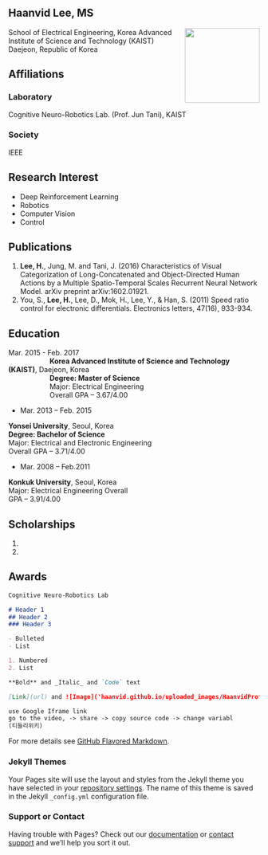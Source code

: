 ## Haanvid Lee, MS
<img class="TextWrap" src="https://haanvid.github.io/uploaded_images/HaanvidProfile.jpg" width="150" style="float : right">  
School of Electrical Engineering,  
Korea Advanced Institute of Science and Technology (KAIST)  
Daejeon, Republic of Korea  

## Affiliations

### Laboratory
Cognitive Neuro-Robotics Lab. (Prof. Jun Tani), KAIST

### Society
IEEE


## Research Interest

- Deep Reinforcement Learning
- Robotics
- Computer Vision
- Control

## Publications
1. **Lee, H.**, Jung, M. and Tani, J. (2016) Characteristics of Visual Categorization of Long-Concatenated and Object-Directed Human Actions by a Multiple Spatio-Temporal Scales Recurrent Neural Network Model. arXiv preprint arXiv:1602.01921.
2. You, S., **Lee, H.**, Lee, D., Mok, H., Lee, Y., & Han, S. (2011) Speed ratio control for electronic differentials. Electronics letters, 47(16), 933-934.


## Education

Mar. 2015 - Feb. 2017  
&nbsp;&nbsp;&nbsp;&nbsp;&nbsp;&nbsp;&nbsp;&nbsp;&nbsp;&nbsp;&nbsp;&nbsp;&nbsp;&nbsp;&nbsp;&nbsp;&nbsp;&nbsp;&nbsp;&nbsp; **Korea Advanced Institute of Science and Technology (KAIST)**, Daejeon, Korea  
&nbsp;&nbsp;&nbsp;&nbsp;&nbsp;&nbsp;&nbsp;&nbsp;&nbsp;&nbsp;&nbsp;&nbsp;&nbsp;&nbsp;&nbsp;&nbsp;&nbsp;&nbsp;&nbsp;&nbsp; **Degree: Master of Science**  
&nbsp;&nbsp;&nbsp;&nbsp;&nbsp;&nbsp;&nbsp;&nbsp;&nbsp;&nbsp;&nbsp;&nbsp;&nbsp;&nbsp;&nbsp;&nbsp;&nbsp;&nbsp;&nbsp;&nbsp; Major: Electrical Engineering  
&nbsp;&nbsp;&nbsp;&nbsp;&nbsp;&nbsp;&nbsp;&nbsp;&nbsp;&nbsp;&nbsp;&nbsp;&nbsp;&nbsp;&nbsp;&nbsp;&nbsp;&nbsp;&nbsp;&nbsp; Overall GPA – 3.67/4.00  

- Mar. 2013 – Feb. 2015

**Yonsei University**, Seoul, Korea  
**Degree: Bachelor of Science**  
Major: Electrical and Electronic Engineering  
Overall GPA – 3.71/4.00  

- Mar. 2008 – Feb.2011

**Konkuk University**, Seoul, Korea  
Major: Electrical Engineering Overall  
GPA – 3.91/4.00  

## Scholarships
1. 
2. 

## Awards

```markdown
Cognitive Neuro-Robotics Lab

# Header 1
## Header 2
### Header 3

- Bulleted
- List

1. Numbered
2. List

**Bold** and _Italic_ and `Code` text

[Link](url) and ![Image]('haanvid.github.io/uploaded_images/HaanvidProfile.jpg')

use Google Iframe link
go to the video, -> share -> copy source code -> change variabl
(티들리위키)
```

For more details see [GitHub Flavored Markdown](https://guides.github.com/features/mastering-markdown/).

### Jekyll Themes

Your Pages site will use the layout and styles from the Jekyll theme you have selected in your [repository settings](https://github.com/haanvid/haanvid.github.io/settings). The name of this theme is saved in the Jekyll `_config.yml` configuration file.

### Support or Contact

Having trouble with Pages? Check out our [documentation](https://help.github.com/categories/github-pages-basics/) or [contact support](https://github.com/contact) and we’ll help you sort it out.
